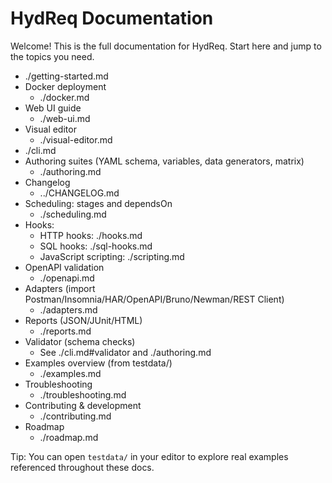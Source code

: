 # HydReq Documentation

Welcome! This is the full documentation for HydReq. Start here and jump to the topics you need.

  - ./getting-started.md
- Docker deployment
  - ./docker.md
- Web UI guide
  - ./web-ui.md
 - Visual editor
   - ./visual-editor.md
  - ./cli.md
- Authoring suites (YAML schema, variables, data generators, matrix)
  - ./authoring.md
 - Changelog
   - ../CHANGELOG.md
- Scheduling: stages and dependsOn
  - ./scheduling.md
- Hooks:
  - HTTP hooks: ./hooks.md
  - SQL hooks: ./sql-hooks.md
  - JavaScript scripting: ./scripting.md
- OpenAPI validation
  - ./openapi.md
- Adapters (import Postman/Insomnia/HAR/OpenAPI/Bruno/Newman/REST Client)
  - ./adapters.md
- Reports (JSON/JUnit/HTML)
  - ./reports.md
 - Validator (schema checks)
   - See ./cli.md#validator and ./authoring.md
- Examples overview (from testdata/)
  - ./examples.md
- Troubleshooting
  - ./troubleshooting.md
- Contributing & development
  - ./contributing.md
- Roadmap
  - ./roadmap.md

Tip: You can open `testdata/` in your editor to explore real examples referenced throughout these docs.

